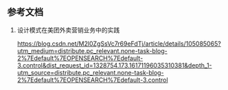 ## 参考文档

1. 设计模式在美团外卖营销业务中的实践

   https://blog.csdn.net/M2l0ZgSsVc7r69eFdTj/article/details/105085065?utm_medium=distribute.pc_relevant.none-task-blog-2%7Edefault%7EOPENSEARCH%7Edefault-3.control&dist_request_id=1328754.173.16171196035310381&depth_1-utm_source=distribute.pc_relevant.none-task-blog-2%7Edefault%7EOPENSEARCH%7Edefault-3.control

